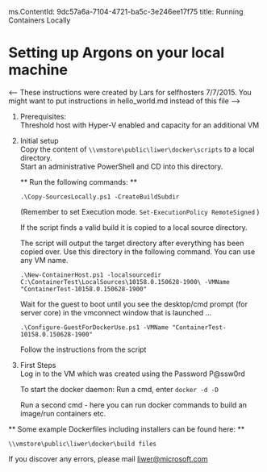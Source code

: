 ms.ContentId: 9dc57a6a-7104-4721-ba5c-3e246ee17f75 
title: Running Containers Locally

# Setting up Argons on your local machine #

<-- These instructions were created by Lars for selfhosters 7/7/2015. You might want to put instructions in hello_world.md instead of this file -->
 
1.  Prerequisites:  
Threshold host with Hyper-V enabled and capacity for an additional VM  

2.  Initial setup  
Copy the content of `\\vmstore\public\liwer\docker\scripts` to a local directory.  
Start an administrative PowerShell and CD into this directory.

	** Run the following commands: **
	
	`.\Copy-SourcesLocally.ps1 -CreateBuildSubdir`
	
	(Remember to set Execution mode. `Set-ExecutionPolicy RemoteSigned` )
	
	If the script finds a valid build it is copied to a local source directory. 
	
	The script ​will output the target directory after everything has been copied over. Use this directory in the following command. You can use any VM name.

	`.\New-ContainerHost.ps1 -localsourcedir C:\ContainerTest\LocalSources\10158.0.150628-1900\ -VMName "ContainerTest-10158.0.150628-1900"`

	Wait for the guest to boot until you see the desktop/cmd prompt (for server core) in the vmconnect window that is launched …

	`.\Configure-GuestForDockerUse.ps1 -VMName "ContainerTest-10158.0.150628-1900"`

	​Follow the instructions from the script

3.  First Steps  
	Log in to the VM which was created using the Password P@ssw0rd

	To start the docker daemon: Run a cmd, enter `docker -d -D`

	Run a second cmd - here you can run docker commands to build an image/run containers etc.



** Some example Dockerfiles including installers can be found here: **

`\\vmstore\public\liwer\docker\build files`

If you discover any errors, please mail liwer@microsoft.com